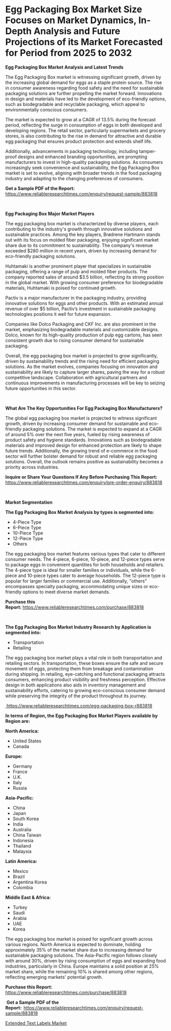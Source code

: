 <p><h1>Egg Packaging Box Market Size Focuses on Market Dynamics, In-Depth Analysis and Future Projections of its Market Forecasted for Period from 2025 to 2032</h1></p><p><strong>Egg Packaging Box Market Analysis and Latest Trends</strong></p>
<p><p>The Egg Packaging Box market is witnessing significant growth, driven by the increasing global demand for eggs as a staple protein source. The rise in consumer awareness regarding food safety and the need for sustainable packaging solutions are further propelling the market forward. Innovations in design and materials have led to the development of eco-friendly options, such as biodegradable and recyclable packaging, which appeal to environmentally conscious consumers.</p><p>The market is expected to grow at a CAGR of 13.5% during the forecast period, reflecting the surge in consumption of eggs in both developed and developing regions. The retail sector, particularly supermarkets and grocery stores, is also contributing to the rise in demand for attractive and durable egg packaging that ensures product protection and extends shelf life. </p><p>Additionally, advancements in packaging technology, including tamper-proof designs and enhanced branding opportunities, are prompting manufacturers to invest in high-quality packaging solutions. As consumers increasingly seek convenience and sustainability, the Egg Packaging Box market is set to evolve, aligning with broader trends in the food packaging industry and adapting to the changing preferences of consumers.</p></p>
<p><strong>Get a Sample PDF of the Report:&nbsp;</strong> <a href="https://www.reliableresearchtimes.com/enquiry/request-sample/883818?utm_campaign=3297&utm_medium=2&utm_source=Github&utm_content=ia&utm_term=08032025&utm_id=egg-packaging-box">https://www.reliableresearchtimes.com/enquiry/request-sample/883818</a></p>
<p>&nbsp;</p>
<p><strong>Egg Packaging Box Major Market Players</strong></p>
<p><p>The egg packaging box market is characterized by diverse players, each contributing to the industry's growth through innovative solutions and sustainable practices. Among the key players, Brødrene Hartmann stands out with its focus on molded fiber packaging, enjoying significant market share due to its commitment to sustainability. The company's revenue exceeded $280 million in recent years, driven by increasing demand for eco-friendly packaging solutions.</p><p>Huhtamaki is another prominent player that specializes in sustainable packaging, offering a range of pulp and molded fiber products. The company reported sales of around $3.5 billion, reflecting its strong position in the global market. With growing consumer preference for biodegradable materials, Huhtamaki is poised for continued growth.</p><p>Pactiv is a major manufacturer in the packaging industry, providing innovative solutions for eggs and other products. With an estimated annual revenue of over $5 billion, Pactiv’s investment in sustainable packaging technologies positions it well for future expansion.</p><p>Companies like Dolco Packaging and CKF Inc. are also prominent in the market, emphasizing biodegradable materials and customizable designs. Dolco, known for its high-quality production of pulp egg cartons, has seen consistent growth due to rising consumer demand for sustainable packaging.</p><p>Overall, the egg packaging box market is projected to grow significantly, driven by sustainability trends and the rising need for efficient packaging solutions. As the market evolves, companies focusing on innovation and sustainability are likely to capture larger shares, paving the way for a robust competitive landscape. Collaboration with agricultural partners and continuous improvements in manufacturing processes will be key to seizing future opportunities in this sector.</p></p>
<p>&nbsp;</p>
<p><strong>What Are The Key Opportunities For Egg Packaging Box Manufacturers?</strong></p>
<p><p>The global egg packaging box market is projected to witness significant growth, driven by increasing consumer demand for sustainable and eco-friendly packaging solutions. The market is expected to expand at a CAGR of around 5% over the next five years, fueled by rising awareness of product safety and hygiene standards. Innovations such as biodegradable materials and improved design for enhanced protection are likely to shape future trends. Additionally, the growing trend of e-commerce in the food sector will further bolster demand for robust and reliable egg packaging solutions. Overall, the outlook remains positive as sustainability becomes a priority across industries.</p></p>
<p><strong>Inquire or Share Your Questions If Any Before Purchasing This Report:</strong> <a href="https://www.reliableresearchtimes.com/enquiry/pre-order-enquiry/883818?utm_campaign=3297&utm_medium=2&utm_source=Github&utm_content=ia&utm_term=08032025&utm_id=egg-packaging-box">https://www.reliableresearchtimes.com/enquiry/pre-order-enquiry/883818</a></p>
<p>&nbsp;</p>
<p><strong>Market Segmentation</strong></p>
<p><strong>The Egg Packaging Box Market Analysis by types is segmented into:</strong></p>
<p><ul><li>4-Piece Type</li><li>6-Piece Type</li><li>10-Piece Type</li><li>12-Piece Type</li><li>Others</li></ul></p>
<p><p>The egg packaging box market features various types that cater to different consumer needs. The 4-piece, 6-piece, 10-piece, and 12-piece types serve to package eggs in convenient quantities for both households and retailers. The 4-piece type is ideal for smaller families or individuals, while the 6-piece and 10-piece types cater to average households. The 12-piece type is popular for larger families or commercial use. Additionally, "others" encompasses specialty packaging, accommodating unique sizes or eco-friendly options to meet diverse market demands.</p></p>
<p><strong>Purchase this Report:&nbsp;</strong><a href="https://www.reliableresearchtimes.com/purchase/883818?utm_campaign=3297&utm_medium=2&utm_source=Github&utm_content=ia&utm_term=08032025&utm_id=egg-packaging-box">https://www.reliableresearchtimes.com/purchase/883818</a></p>
<p>&nbsp;</p>
<p><strong>The Egg Packaging Box Market Industry Research by Application is segmented into:</strong></p>
<p><ul><li>Transportation</li><li>Retailing</li></ul></p>
<p><p>The egg packaging box market plays a vital role in both transportation and retailing sectors. In transportation, these boxes ensure the safe and secure movement of eggs, protecting them from breakage and contamination during shipping. In retailing, eye-catching and functional packaging attracts consumers, enhancing product visibility and freshness perception. Effective design in both applications also aids in inventory management and sustainability efforts, catering to growing eco-conscious consumer demand while preserving the integrity of the product throughout its journey.</p></p>
<p><a href="https://www.reliableresearchtimes.com/egg-packaging-box-r883818?utm_campaign=3297&utm_medium=2&utm_source=Github&utm_content=ia&utm_term=08032025&utm_id=egg-packaging-box">&nbsp;https://www.reliableresearchtimes.com/egg-packaging-box-r883818</a></p>
<p><strong>In terms of Region, the Egg Packaging Box Market Players available by Region are:</strong></p>
<p>
    <p> <strong> North America: </strong>
        <ul>
            <li>United States</li>
            <li>Canada</li>
        </ul>
        </p> 
    <p> <strong> Europe: </strong>
        <ul>
            <li>Germany</li>
            <li>France</li>
            <li>U.K.</li>
            <li>Italy</li>
            <li>Russia</li>
        </ul>
        </p> 
    <p> <strong> Asia-Pacific: </strong>
        <ul>
            <li>China</li>
            <li>Japan</li>
            <li>South Korea</li>
            <li>India</li>
            <li>Australia</li>
            <li>China Taiwan</li>
            <li>Indonesia</li>
            <li>Thailand</li>
            <li>Malaysia</li>
        </ul>
        </p> 
    <p> <strong> Latin America: </strong>
        <ul>
            <li>Mexico</li>
            <li>Brazil</li>
            <li>Argentina Korea</li>
            <li>Colombia</li>
        </ul>
        </p> 
    <p> <strong> Middle East & Africa: </strong>
        <ul>
            <li>Turkey</li>
            <li>Saudi</li>
            <li>Arabia</li>
            <li>UAE</li>
            <li>Korea</li>
        </ul>
    </p>
    </p>
<p><p>The egg packaging box market is poised for significant growth across various regions. North America is expected to dominate, holding approximately 35% of the market share due to increasing demand for sustainable packaging solutions. The Asia-Pacific region follows closely with around 30%, driven by rising consumption of eggs and expanding food industries, particularly in China. Europe maintains a solid position at 25% market share, while the remaining 10% is shared among other regions, reflecting emerging markets' potential growth.</p></p>
<p><strong>Purchase this Report: </strong><a href="https://www.reliableresearchtimes.com/purchase/883818?utm_campaign=3297&utm_medium=2&utm_source=Github&utm_content=ia&utm_term=08032025&utm_id=egg-packaging-box">https://www.reliableresearchtimes.com/purchase/883818</a></p>
<p>&nbsp;<strong>Get a Sample PDF of the Report:&nbsp;&nbsp;</strong><a href="https://www.reliableresearchtimes.com/enquiry/request-sample/883818?utm_campaign=3297&utm_medium=2&utm_source=Github&utm_content=ia&utm_term=08032025&utm_id=egg-packaging-box">https://www.reliableresearchtimes.com/enquiry/request-sample/883818</a></p>
<p><strong></strong></p>
<p><p><a href="https://github.com/marteionun0/Market-Research-Report-List-1/blob/main/extended-text-labels-market.md?utm_campaign=3297&utm_medium=2&utm_source=Github&utm_content=ia&utm_term=08032025&utm_id=egg-packaging-box">Extended Text Labels Market</a></p></p>